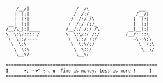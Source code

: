 ```
      ___                    ___
     /__/|                  /  /\                   ___
    |  |:|                 /  /:/_                 /__/|
    |  |:|                /  /:/ /\               |  |:|
  __|  |:|               /  /:/ /:/_              |  |:|
 /__/\_|:|____          /__/:/ /:/ /\           __|__|:|
 \  \:\/:::::/          \  \:\/:/ /:/          /__/::::\
  \  \::/~~~~            \  \::/ /:/              ~\~~\:\
   \  \:\                 \  \:\/:/                 \  \:\
    \  \:\                 \  \::/                   \__\/
     \__\/                  \__\/

 ==========================================================
 I      ☀、丶❤" ½ 、✿  Time is money. Less is more !     I
 ==========================================================
```
<!--
**Keystion/Keystion** is a ✨ _special_ ✨ repository because its `README.md` (this file) appears on your GitHub profile.

Here are some ideas to get you started:

- 🔭 I’m currently working on ...
- 🌱 I’m currently learning ...
- 👯 I’m looking to collaborate on ...
- 🤔 I’m looking for help with ...
- 💬 Ask me about ...
- 📫 How to reach me: ...
- 😄 Pronouns: ...
- ⚡ Fun fact: ...
-->
